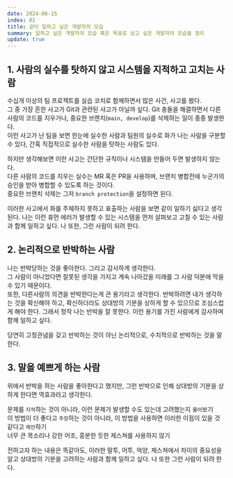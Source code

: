 ```yaml
---
date: 2024-06-15
index: 02
title: 같이 일하고 싶은 개발자의 모습
summary: 일하고 싶은 개발자의 모습 혹은 목표로 삼고 싶은 개발자의 모습을 정리
update: true
---
```


## 1. 사람의 실수를 탓하지 않고 시스템을 지적하고 고치는 사람
수십개 이상의 팀 프로젝트를 실습 코치로 함께하면서 많은 사건, 사고를 봤다.  
그 중 가장 흔한 사고가 Git과 관련된 사고가 아닐까 싶다. Git 충돌을 해결하면서 다른 사람의 코드를 지우거나, 중요한 브랜치(`main, develop`)를 삭제하는 일이 종종 발생한다.  
이런 사고가 난 팀을 보면 한눈에 실수한 사람과 팀원의 실수로 화가 나는 사람을 구분할 수 있다, 간혹 직접적으로 실수한 사람을 탓하는 사람도 있다.  

하지만 생각해보면 이런 사고는 간단한 규칙이나 시스템을 만들어 두면 발생하지 않는다.  
다른 사람의 코드를 지우는 실수는 MR 혹은 PR을 사용하며, 브랜치 병합전에 누군가의 승인을 받아 병합할 수 있도록 하는 것이다.  
중요한 브랜치 삭제는 그저 `branch protection`을 설정하면 된다.  

이러한 사고에서 화를 주체하지 못하고 표출하는 사람을 보면 같이 일하기 싫다고 생각된다. 나는 이런 휴먼 에러가 발생할 수 있는 시스템을 먼저 살펴보고 고칠 수 있는 사람과 함께 일하고 싶다. 나 또한, 그런 사람이 되려 한다.

## 2. 논리적으로 반박하는 사람
나는 반박당하는 것을 좋아한다. 그리고 감사하게 생각한다.  
그 사람이 아니었다면 잘못된 생각을 가지고 계속 나아갔을 미래를 그 사람 덕분에 막을 수 있기 때문이다.  
또한, 다른사람의 의견을 반박한다는게 큰 용기라고 생각한다. 반박하려면 내가 생각하는 것을 확신해야 하고, 확신하더라도 상대방의 기분을 상하게 할 수 있으므로 조심스럽게 해야 한다. 그래서 정작 나는 반박을 잘 못한다. 이런 용기를 가진 사람에게 감사하며 함께 일하고 싶다.

당연히 고정관념을 갖고 반박하는 것이 아닌 논리적으로, 수치적으로 반박하는 것을 말한다.

## 3. 말을 예쁘게 하는 사람
위에서 반박을 하는 사람을 좋아한다고 했지만, 그런 반박으로 인해 상대방의 기분을 상하게 한다면 역효과라고 생각한다.  

문제를 `지적`하는 것이 아니라, 이런 문제가 발생할 수도 있는데 고려했는지 `물어`보기  
이 방법이 더 좋다고 `주장`하는 것이 아니라, 이 방법을 사용하면 이러한 이점이 있을 것 같다고 `제안`하기  
너무 큰 목소리나 강한 어조, 흥분한 듯한 제스쳐를 사용하지 않기  

전하고자 하는 내용은 똑같아도, 이러한 말투, 어투, 억양, 제스쳐에서 차이의 중요성을 알고 상대방의 기분을 고려하는 사람과 함께 일하고 싶다. 나 또한 그런 사람이 되려 한다.